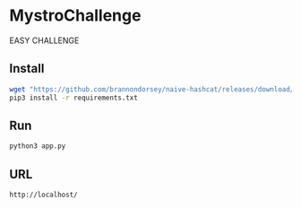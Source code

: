 # MystroChallenge

EASY CHALLENGE

## Install

```bash
wget "https://github.com/brannondorsey/naive-hashcat/releases/download/data/rockyou.txt"
pip3 install -r requirements.txt
```

## Run

```bash
python3 app.py
```

## URL

```
http://localhost/
```
